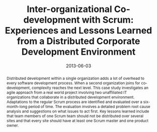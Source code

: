 ---
abstract: Distributed development within a single organization adds a lot of overhead
  to every software development process. When a second organization joins for co-development,
  complexity reaches the next level. This case study investigates an agile approach
  from a real world project involving two unaffiliated IT organizations that collaborate
  in a distributed development environment. Adaptations to the regular Scrum process
  are identified and evaluated over a six-month-long period of time. The evaluation
  involves a detailed problem root cause analysis and suggestions on what issues to
  act first. Key lessons learned include that team members of one Scrum team should
  not be distributed over several sites and that every site should have at least one
  Scrum master and one product owner.
authors:
- Raoul Vallon
- Stefan Strobl
- Mario Bernhart
- Thomas Grechenig
date: '2013-06-03'
featured: false
links:
- name: Publik
  url: https://publik.tuwien.ac.at/showentry.php?ID=226093&lang=2
publication: 'Vortrag: 14th International Conference, XP 2013, Vienna; 03.06.2013
  - 07.06.2013; in: "Agile Processes in Software Engineering and Extreme Programming",
  H. Baumeister, B. Weber (Hrg.); Springer Lecture Notes in Business Information Processing,
  149 (2013), ISBN: 978-3-642-38313-7; S. 150 - 164'
publication_types:
- '1'
publishDate: '2013-06-03'
title: 'Inter-organizational Co-development with Scrum: Experiences and Lessons Learned
  from a Distributed Corporate Development Environment'
url_pdf: ''
---